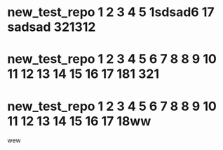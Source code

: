 
# new_test_repo 1 2 3 4 5  1sdsad6 17 sadsad 321312
# new_test_repo 1 2 3 4 5 6 7 8 8 9 10 11 12 13 14 15 16 17 181 321
# new_test_repo 1 2 3 4 5 6 7 8 8 9 10 11 12 13 14 15 16 17 18ww
wew
